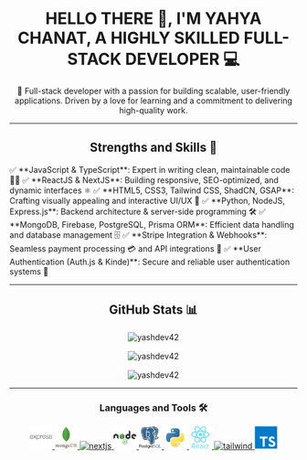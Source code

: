 <h1 align="center">HELLO THERE 👋, I'M YAHYA CHANAT, A HIGHLY SKILLED FULL-STACK DEVELOPER 💻</h1>

<p align="center">
  🚀 Full-stack developer with a passion for building scalable, user-friendly applications. Driven by a love for learning and a commitment to delivering high-quality work.
</p>

---

<h2 align="center">Strengths and Skills 🥇</h2>

<p>
✅ **JavaScript & TypeScript**: Expert in writing clean, maintainable code 👨‍💻  
✅ **ReactJS & NextJS**: Building responsive, SEO-optimized, and dynamic interfaces ⚛️  
✅ **HTML5, CSS3, Tailwind CSS, ShadCN, GSAP**: Crafting visually appealing and interactive UI/UX 🎨  
✅ **Python, NodeJS, Express.js**: Backend architecture & server-side programming 🛠️  
✅ **MongoDB, Firebase, PostgreSQL, Prisma ORM**: Efficient data handling and database management 🗄️  
✅ **Stripe Integration & Webhooks**: Seamless payment processing 💳 and API integrations 🔗  
✅ **User Authentication (Auth.js & Kinde)**: Secure and reliable user authentication systems 🔐  
</p>

---

<h2 align="center">GitHub Stats 📊</h2>

<p align="center">
  <img align="center" src="https://github-readme-streak-stats.herokuapp.com/?user=yashdev42&theme=dark" alt="yashdev42" />
</p>
<p align="center">
  <img align="center" src="https://github-readme-stats.vercel.app/api?username=yashdev42&show_icons=true&theme=dark&locale=en" alt="yashdev42" />
</p>
<p align="center">
  <img align="center" src="https://github-readme-stats.vercel.app/api/top-langs?username=yashdev42&show_icons=true&theme=dark&locale=en&layout=compact" alt="yashdev42" />
</p>

---

<h3 align="center">Languages and Tools 🛠️</h3>

<p align="center"> 
  <a href="https://expressjs.com" target="_blank" rel="noreferrer"> 
    <img src="https://raw.githubusercontent.com/devicons/devicon/master/icons/express/express-original-wordmark.svg" alt="express" width="40" height="40"/> 
  </a> 
  <a href="https://www.mongodb.com/" target="_blank" rel="noreferrer"> 
    <img src="https://raw.githubusercontent.com/devicons/devicon/master/icons/mongodb/mongodb-original-wordmark.svg" alt="mongodb" width="40" height="40"/> 
  </a> 
  <a href="https://nextjs.org/" target="_blank" rel="noreferrer"> 
    <img src="https://cdn.worldvectorlogo.com/logos/nextjs-2.svg" alt="nextjs" width="40" height="40" style="background-color: white;"/> 
  </a> 
  <a href="https://nodejs.org" target="_blank" rel="noreferrer"> 
    <img src="https://raw.githubusercontent.com/devicons/devicon/master/icons/nodejs/nodejs-original-wordmark.svg" alt="nodejs" width="40" height="40"/> 
  </a> 
  <a href="https://www.postgresql.org" target="_blank" rel="noreferrer"> 
    <img src="https://raw.githubusercontent.com/devicons/devicon/master/icons/postgresql/postgresql-original-wordmark.svg" alt="postgresql" width="40" height="40"/> 
  </a> 
  <a href="https://www.python.org" target="_blank" rel="noreferrer"> 
    <img src="https://raw.githubusercontent.com/devicons/devicon/master/icons/python/python-original.svg" alt="python" width="40" height="40"/> 
  </a> 
  <a href="https://reactjs.org/" target="_blank" rel="noreferrer"> 
    <img src="https://raw.githubusercontent.com/devicons/devicon/master/icons/react/react-original-wordmark.svg" alt="react" width="40" height="40"/> 
  </a> 
  <a href="https://tailwindcss.com/" target="_blank" rel="noreferrer"> 
    <img src="https://www.vectorlogo.zone/logos/tailwindcss/tailwindcss-icon.svg" alt="tailwind" width="40" height="40"/> 
  </a> 
  <a href="https://www.typescriptlang.org/" target="_blank" rel="noreferrer"> 
    <img src="https://raw.githubusercontent.com/devicons/devicon/master/icons/typescript/typescript-original.svg" alt="typescript" width="40" height="40"/> 
  </a> 
</p>
